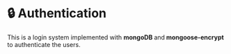 # :lock: Authentication


This is a login system implemented with <strong>mongoDB </strong>and<strong> mongoose-encrypt </strong> to authenticate the users.

